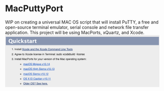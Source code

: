 # MacPuttyPort
WIP on creating a universal MAC OS script that will install PuTTY, a free and open-source terminal emulator, serial console and network file transfer application. This project will be using MacPorts, xQuartz, and Xcode.
![macports](macports.png)
